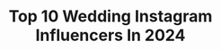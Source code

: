 ---
title: Top 10 Wedding Instagram Influencers In 2024
description: >-
  Find top wedding Instagram influencers in 2024. Most popular hashtags: #love #travel #bollywood.
platform: Instagram
hits: 29531
text_top: See the best Instagram accounts on inBeat.
text_bottom: Our platform has 29531 Instagram influencers like this for you to work with.
profiles:
  - username: "macyfrances"
    fullname: >-
      Macy Frances Jimmerson
    bio: >-
      my heart exists to populate Heaven wedding photographer ❤️ life, faith, fashion + home finds ⚡️ isaiah 61 SKD 🌹 @morningswithmj
    location: "United States"
    followers: 19728
    engagement: 864
    commentsToLikes: 0.042865
    id: ck0w5p1rq4qvq0i19g5pjh9cb
    verified: false
    hashtags: ""
  - username: "lloydevansphoto"
    fullname: >-
      Lloyd ▲ UK Commercial and Travel
    bio: >-
      Half of @wearefound.uk - Weddings Next📍: 🏴󠁧󠁢󠁷󠁬󠁳󠁿🇪🇸🇵🇹 Commercial photographer based in Bath, UK Community ↠ @igersBath ↡let’s work together
    location: "United Kingdom"
    followers: 26265
    engagement: 516
    commentsToLikes: 0.061403
    id: ck5hgt5rc4mfi0i11gb2xtoe9
    verified: false
    hashtags: "#takemoreadventures, #landscapelovers, #fromwhereidrone, #naturephotography"
  - username: "carolinecrawfordpatterson"
    fullname: >-
      Caroline Crawford Patterson 🍓
    bio: >-
      The Wedding Wardrobe Home Content Creator, Fashion Commentator and Designer TikTok (196K) inquiries: ariel@ozlaneagency.com
    location: "United States"
    followers: 38494
    engagement: 549
    commentsToLikes: 0.016358
    id: cl95nmbb9e6dd0i23l7n6d488
    verified: false
    hashtags: "#winesofprovence, #provencewines, #nyfw, #weddingwardrobe"
  - username: "dhruvii_s"
    fullname: >-
      Dhruvi~ MPH | Content Creator & Lifestyle Blogger
    bio: >-
      🤎 Fashion | Culture | Lifestyle | Wedding Planning #Engaged💍 #Bridetobe @dhruviandvybav Featured model on @fox29philly 🏠: Philly
    location: "United States"
    followers: 7566
    engagement: 398
    commentsToLikes: 0.153197
    id: ckqtnjzjr0l9v0j23ppno1zvr
    verified: false
    hashtags: "#engagementshoot, #discoverphl, #philly, #engagedcouple"
  - username: "stanlophotography"
    fullname: >-
      Stanlo Photography
    bio: >-
      Stanley Babb Top Wedding Photographers in the World @harpersbazaarus Weddings | Lifestyle | Commercial | World Travel 🇧🇸 stanlophotography@gmail.com
    location: "United States"
    followers: 248290
    engagement: 430
    commentsToLikes: 0.009538
    id: ck13845hoeeuu0i19cb5ip0x7
    verified: false
    hashtags: "#weddingdress, #eseosa, #porshawilliams, #ourlovestory"
  - username: "travellikeaprince"
    fullname: >-
      Jennifer ~ freelance writer
    bio: >-
      ✍️ travel • weddings • lifestyle 📫 travellikeaprince@gmail.com 📝 Bylines I’m proud of.👇🏼
    location: "United States"
    followers: 4229
    engagement: 631
    commentsToLikes: 0.085666
    id: ck5hl71m6joqv0i11ekz2vsft
    verified: false
    hashtags: "#elizabethcity, #hollandamerica150, #cdmx, #travelwriters"
  - username: "missjovannarose"
    fullname: >-
      Jovanna Del Plato
    bio: >-
      💄Profesional MUA💄 TV Film Print Fashion Weddings @jovanna_mua 💃🏼🍾@m2_miami 🥃🥃@doubleshotatlove 🇮🇹🌶🧿🪬
    location: "United States"
    followers: 40122
    engagement: 549
    commentsToLikes: 0.021932
    id: ckv3bq3ouy9i00j23vsxxw5bg
    verified: false
    hashtags: "#october, #travel, #girl, #blonde"
  - username: "aka_naach"
    fullname: >-
      Akanksha | Bollywood Dance
    bio: >-
      💃🏻Dance is my drug 🙋🏻‍♀️Founder: @naachandco 🎥 Bollywood dance, Wedding Choreo, Funny skits 📍Toronto 💌 aka.naach@gmail.com Jan Bolly Fitness👇
    location: "Canada"
    followers: 43366
    engagement: 950
    commentsToLikes: 0.112096
    id: ckap0hg5aqayq0i78ibe70cxk
    verified: false
    hashtags: "#body, #friends, #garba, #bollywood"
  - username: "rohitgijare"
    fullname: >-
      ROHIT GIJARE
    bio: >-
      Choreographer • Actor 🎭 Come Fall in Love: DDLJ Musical • Monsoon Wedding 📍 NYC | 🕺🏽@rohitgijaretv 👇🏽: LAST classes of 2023:
    location: "United States"
    followers: 84061
    engagement: 656
    commentsToLikes: 0.014702
    id: ck5zquetuvb8i0i142698deas
    verified: false
    hashtags: "#dancers, #nyc, #bollywooddance, #rohitgijare"
  - username: "inavphoto"
    fullname: >-
      iNav
    bio: >-
      Wedding Photography (available worldwide)
    location: "Canada"
    followers: 29706
    engagement: 452
    commentsToLikes: 0.021923
    id: ck6tuuqv2ijf50j71ydgw63r2
    verified: false
    hashtags: "#wildelyinlove, #inavphoto, #vancouverweddingphotographer, #engaged"
---